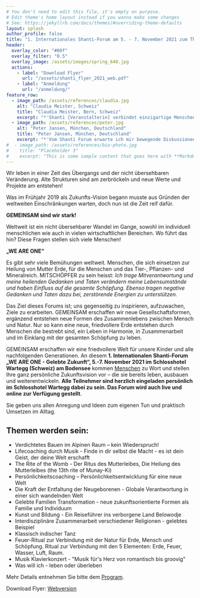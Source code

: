 ```yaml
---
# You don't need to edit this file, it's empty on purpose.
# Edit theme's home layout instead if you wanna make some changes
# See: https://jekyllrb.com/docs/themes/#overriding-theme-defaults
layout: splash
author_profile: false
title: "1. Internationales Shanti-Forum am 5. - 7. November 2021 zum Thema 'WE ARE ONE - Gelebte Zukunft'"
header:
  overlay_color: "#00f"
  overlay_filter: "0.5"
  overlay_image: /assets/images/spring_640.jpg
  actions:
    - label: "Download Flyer"
      url: "/assets/shanti_flyer_2021_web.pdf"
    - label: "Anmeldung"
      url: "/anmeldung/"
feature_row:
  - image_path: /assets/references/claudia.jpg
    alt: "Claudia Meister, Schweiz"
    title: "Claudia Meister, Bern, Schweiz"
    excerpt: "*'Shanti [Veranstalterin] verbindet einzigartige Menschen auf liebevolle weise und inspiriert mich mit Ihrer Vision zu Harmonie und Sicherheit'.*"
  - image_path: /assets/references/peter.jpg
    alt: "Peter Jansen, München, Deutschland"
    title: "Peter Jansen, München, Deutschland"
    excerpt: "*'Vom Shanti Forum erwarte ich mir bewegende Diskussionen zu neuen Lebensmodellen in allen Bereichen des Mensch-Seins.'*"
#  - image_path: /assets/references/bio-photo.jpg
#    title: "Placeholder 3"
#    excerpt: "This is some sample content that goes here with **Markdown** formatting."
---
```



Wir leben in einer Zeit des Übergangs und der nicht übersehbaren Veränderung.
Alte Strukturen sind am zerbröckeln und neue Werte und Projekte am entstehen!

Was im Frühjahr 2019 als Zukunfts-Vision begann musste aus Gründen der weltweiten
Einschränkungen warten, doch nun ist die Zeit reif dafür.

**GEMEINSAM sind wir stark!**

Weltweit ist ein nicht übersehbarer Wandel im Gange, sowohl im individuell menschlichen wie auch in vielen wirtschaftlichen Bereichen. Wo führt das hin? Diese Fragen stellen sich viele Menschen!

**„WE ARE ONE“**

Es gibt sehr viele Bemühungen weltweit. Menschen, die sich einsetzen zur Heilung von Mutter Erde, für die Menschen und das Tier-, Pflanzen- und Mineralreich.
MITSCHÖPFER zu sein heisst: *Ich trage Mitverantwortung und meine heilenden Gedanken und Taten verändern meine Lebensumstände und haben Einfluss auf die gesamte Schöpfung. Ebenso tragen negative Gedanken und Taten dazu bei, zerstörende Energien zu unterstützen.*

Das Ziel dieses Forums ist; uns gegenseitig zu inspirieren, aufzuwachen, Ziele zu erarbeiten.
GEMEINSAM erschaffen wir neue Gesellschaftsformen, ergänzend entstehen neue Formen des Zusammenlebens zwischen Mensch und Natur. Nur so kann eine neue, friedvollere Erde entstehen durch Menschen die bestrebt sind, ein Leben in Harmonie, in Zusammenarbeit und im Einklang mit der gesamten Schöpfung zu leben.

GEMEINSAM erschaffen wir eine friedvollere Welt für unsere Kinder und alle nachfolgenden Generationen. An diesem **1. Internationalen Shanti-Forum „WE ARE ONE - Gelebte Zukunft“, 5.-7. November 2021 im Schlosshotel Wartegg (Schweiz) am Bodensee** kommen [Menschen](referenten) zu Wort und stellen Ihre ganz persönliche Zukunftsvision vor – die sie bereits leben, ausbauen und weiterentwickeln. **Alle Teilnehmer sind herzlich eingeladen persönlich im Schlosshotel Wartegg dabei zu sein. Das Forum wird auch live und online zur Verfügung gestellt**.

Sie geben uns allen Anregung und Ideen zum eigenen Tun und praktisch Umsetzen im Alltag.

## Themen werden sein:
- Verdichtetes Bauen im Alpinen Raum – kein Wiederspruch!
- Lifecoaching durch Musik - Finde in dir selbst die Macht - es ist dein Geist, der deine Welt erschafft
- The Rite of the Womb - Der Ritus des Mutterleibes, Die Heilung des Mutterleibes (the 13th rite of Munay-Ki)
- Persönlichkeitscoaching – Persönlichkeitsentwicklung für eine neue Welt
- Die Kraft der Entfaltung der Neugeborenen - Globale Verantwortung in
  einer sich wandelnden Welt
- Gelebte Familien Transformation - neue zukunftsorientierte Formen als Familie
  und Individuum
- Kunst und Bildung - Ein Reiseführer ins verborgene Land Belowodje
- Interdisziplinäre Zusammenarbeit verschiedener Religionen - gelebtes Beispiel
- Klassisch indischer Tanz
- Feuer-Ritual zur Verbindung mit der Natur für Erde, Mensch und Schöpfung. Ritual zur Verbindung mit den 5 Elementen: Erde, Feuer, Wasser, Luft, Raum.
- Musik Klavierkonzert - "Musik für's Herz von romantisch bis groovig"
- Was will ich - leben oder überleben


Mehr Details entnehmen Sie bitte dem [Program](/program).


Download Flyer: [Webversion](/assets/shanti_flyer_2021_web.pdf)
